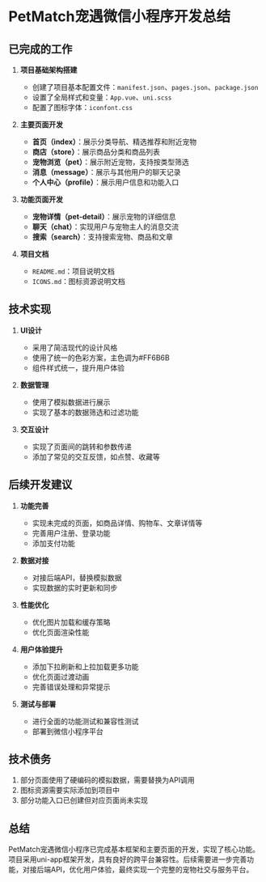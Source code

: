 # PetMatch宠遇微信小程序开发总结

## 已完成的工作

1. **项目基础架构搭建**
   - 创建了项目基本配置文件：`manifest.json`、`pages.json`、`package.json`
   - 设置了全局样式和变量：`App.vue`、`uni.scss`
   - 配置了图标字体：`iconfont.css`

2. **主要页面开发**
   - **首页（index）**：展示分类导航、精选推荐和附近宠物
   - **商店（store）**：展示商品分类和商品列表
   - **宠物浏览（pet）**：展示附近宠物，支持按类型筛选
   - **消息（message）**：展示与其他用户的聊天记录
   - **个人中心（profile）**：展示用户信息和功能入口

3. **功能页面开发**
   - **宠物详情（pet-detail）**：展示宠物的详细信息
   - **聊天（chat）**：实现用户与宠物主人的消息交流
   - **搜索（search）**：支持搜索宠物、商品和文章

4. **项目文档**
   - `README.md`：项目说明文档
   - `ICONS.md`：图标资源说明文档

## 技术实现

1. **UI设计**
   - 采用了简洁现代的设计风格
   - 使用了统一的色彩方案，主色调为#FF6B6B
   - 组件样式统一，提升用户体验

2. **数据管理**
   - 使用了模拟数据进行展示
   - 实现了基本的数据筛选和过滤功能

3. **交互设计**
   - 实现了页面间的跳转和参数传递
   - 添加了常见的交互反馈，如点赞、收藏等

## 后续开发建议

1. **功能完善**
   - 实现未完成的页面，如商品详情、购物车、文章详情等
   - 完善用户注册、登录功能
   - 添加支付功能

2. **数据对接**
   - 对接后端API，替换模拟数据
   - 实现数据的实时更新和同步

3. **性能优化**
   - 优化图片加载和缓存策略
   - 优化页面渲染性能

4. **用户体验提升**
   - 添加下拉刷新和上拉加载更多功能
   - 优化页面过渡动画
   - 完善错误处理和异常提示

5. **测试与部署**
   - 进行全面的功能测试和兼容性测试
   - 部署到微信小程序平台

## 技术债务

1. 部分页面使用了硬编码的模拟数据，需要替换为API调用
2. 图标资源需要实际添加到项目中
3. 部分功能入口已创建但对应页面尚未实现

## 总结

PetMatch宠遇微信小程序已完成基本框架和主要页面的开发，实现了核心功能。项目采用uni-app框架开发，具有良好的跨平台兼容性。后续需要进一步完善功能，对接后端API，优化用户体验，最终实现一个完整的宠物社交与服务平台。 